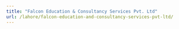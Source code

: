 ```yaml
---
title: "Falcon Education & Consultancy Services Pvt. Ltd"
url: /lahore/falcon-education-and-consultancy-services-pvt-ltd/
---
```

